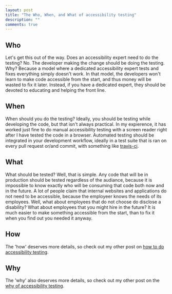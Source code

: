 ```yaml
---
layout: post
title: "The Who, When, and What of accessibility testing"
description: ""
comments: true
---
```


## Who

Let's get this out of the way. Does an accessibility expert need to do the testing? No. The developer making the change should be doing the testing. Why? Because a model where a dedicated accessibility expert tests and fixes everything simply doesn't work. In that model, the developers won't learn to make code accessible from the start, and thus money will be wasted to fix it later. Instead, if you have a dedicated expert, they should be devoted to educating and helping the front line.

## When

When should you do the testing? Ideally, you should be testing while developing the code, but that isn't always practical. In my expierence, it has worked just fine to do manual accessibility testing with a screen reader right after I have tested the code in a browser. Automated testing should be integrated in your development workflow, ideally in a test suite that is ran on every pull request or/and commit, with something like [travis-ci](https://travis-ci.org).

## What

What should be tested? Well, that is simple. Any code that will be in production should be tested regardless of the audiance, because it is impossible to know exactly who will be consuming that code both now and in the future. A lot of people claim that internal websites and applications do not need to be accessible, because the employeer knows the needs of its employees. Well, what about employees that do not choose do disclose a disability? What about employees that you might hire in the future? It is much easier to make something accessible from the start, than to fix it when you find out you needed it anyway.

## How

The 'how' deserves more details, so check out my other post on [how to do accessibility testing](/2017/05/21/how-to-do-accessibility-testing).

## Why

The 'why' also deserves more details, so check out my other post on the [why of accessibility testing](/2017/05/23/why-accessibility-testing).
